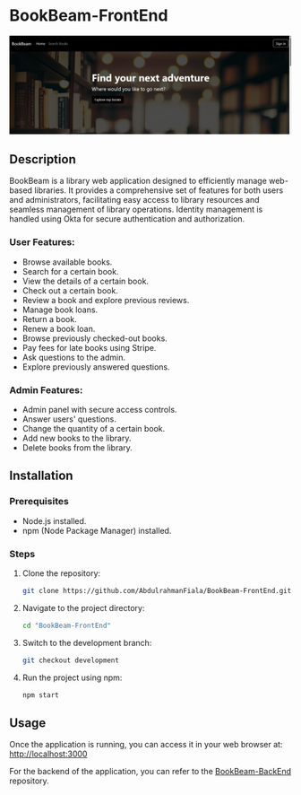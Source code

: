 # BookBeam-FrontEnd 
![BookBeam Landing Page](https://github.com/AbdulrahmanFiala/BookBeam-FrontEnd/blob/master/Demos/BookBeam.png)

## Description
BookBeam is a library web application designed to efficiently manage web-based libraries. It provides a comprehensive set of features for both users and administrators, facilitating easy access to library resources and seamless management of library operations. Identity management is handled using Okta for secure authentication and authorization.

### User Features:
- Browse available books.
- Search for a certain book.
- View the details of a certain book.
- Check out a certain book.
- Review a book and explore previous reviews.
- Manage book loans.
- Return a book.
- Renew a book loan.
- Browse previously checked-out books.
- Pay fees for late books using Stripe.
- Ask questions to the admin.
- Explore previously answered questions.

### Admin Features:
- Admin panel with secure access controls.
- Answer users' questions.
- Change the quantity of a certain book.
- Add new books to the library.
- Delete books from the library.


## Installation

### Prerequisites
- Node.js installed.
- npm (Node Package Manager) installed.

### Steps
1. Clone the repository:
   ```bash
   git clone https://github.com/AbdulrahmanFiala/BookBeam-FrontEnd.git

2. Navigate to the project directory:
   ```bash
   cd "BookBeam-FrontEnd"

3. Switch to the development branch:
   ```bash
   git checkout development

4. Run the project using npm:
   ```bash
   npm start


## Usage
Once the application is running, you can access it in your web browser at:
[http://localhost:3000](http://localhost:3000)

For the backend of the application, you can refer to the [BookBeam-BackEnd](https://github.com/AbdulrahmanFiala/BookBeam-FrontEnd) repository.

